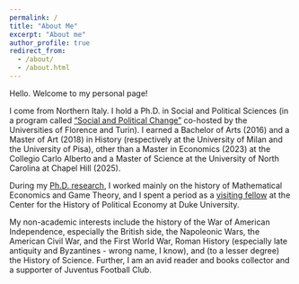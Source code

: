 ```yaml
---
permalink: /
title: "About Me"
excerpt: "About me"
author_profile: true
redirect_from: 
  - /about/
  - /about.html
---
```


Hello. Welcome to my personal page! 

I come from Northern Italy. I hold a Ph.D. in Social and Political Sciences (in a program called [“Social and Political Change”](https://www.mutamentosocialepolitico.unifi.it/) co-hosted by the Universities of Florence and Turin). I earned a Bachelor of Arts (2016) and a Master of Art (2018) in History (respectively at the University of Milan and the University of Pisa), other than a Master in Economics (2023) at the Collegio Carlo Alberto and a Master of Science at the University of North Carolina at Chapel Hill (2025). 

During my [Ph.D. research](https://gianludam.github.io/research/), I worked mainly on the history of Mathematical Economics and Game Theory, and I spent a period as a [visiting fellow](https://hope.econ.duke.edu/node/1830) at the Center for the History of Political Economy at Duke University.  

My non-academic interests include the history of the War of American Independence, especially the British side, the Napoleonic Wars, the American Civil War, and the First World War, Roman History (especially late antiquity and Byzantines - wrong name, I know), and (to a lesser degree) the History of Science. Further, I am an avid reader and books collector and a supporter of Juventus Football Club.
